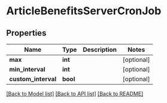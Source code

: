 # ArticleBenefitsServerCronJob

## Properties
Name | Type | Description | Notes
------------ | ------------- | ------------- | -------------
**max** | **int** |  | [optional] 
**min_interval** | **int** |  | [optional] 
**custom_interval** | **bool** |  | [optional] 

[[Back to Model list]](../README.md#documentation-for-models) [[Back to API list]](../README.md#documentation-for-api-endpoints) [[Back to README]](../README.md)


